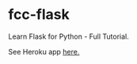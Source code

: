 # fcc-flask
Learn Flask for Python - Full Tutorial. 

See Heroku app [here.](https://fcc-flask.herokuapp.com/)